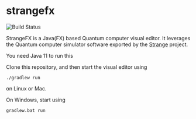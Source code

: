# strangefx 
![Build Status](https://github.com/redfx-quantum/strangefx/workflows/Java%20CI%20with%20Maven/badge.svg)

StrangeFX is a Java(FX) based Quantum computer visual editor.
It leverages the Quantum computer simulator software exported by the [Strange](https://github.com/redfx-quantum/strangefx) project.

You need Java 11 to run this

Clone this repository, and then start the visual editor using
```
./gradlew run
```
on Linux or Mac.

On Windows, start using
```
gradlew.bat run
```

